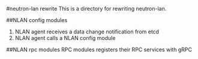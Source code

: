 #neutron-lan rewrite
This is a directory for rewriting neutron-lan.

##NLAN config modules
1. NLAN agent receives a data change notification from etcd
2. NLAN agent calls a NLAN config module

##NLAN rpc modules
RPC modules registers their RPC services with gRPC
